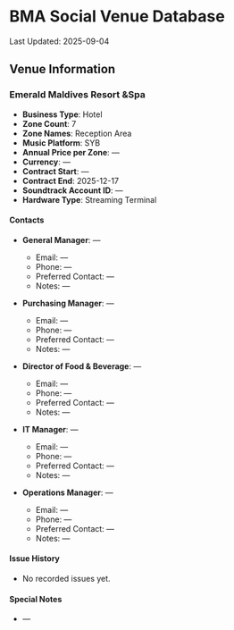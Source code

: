 # BMA Social Venue Database

Last Updated: 2025-09-04

## Venue Information

### Emerald Maldives Resort &Spa
- **Business Type**: Hotel
- **Zone Count**: 7
- **Zone Names**: Reception Area
- **Music Platform**: SYB
- **Annual Price per Zone**: —
- **Currency**: —
- **Contract Start**: —
- **Contract End**: 2025-12-17
- **Soundtrack Account ID**: —
- **Hardware Type**: Streaming Terminal

#### Contacts
- **General Manager**: —
  - Email: —
  - Phone: —
  - Preferred Contact: —
  - Notes: —

- **Purchasing Manager**: —
  - Email: —
  - Phone: —
  - Preferred Contact: —
  - Notes: —

- **Director of Food & Beverage**: —
  - Email: —
  - Phone: —
  - Preferred Contact: —
  - Notes: —

- **IT Manager**: —
  - Email: —
  - Phone: —
  - Preferred Contact: —
  - Notes: —

- **Operations Manager**: —
  - Email: —
  - Phone: —
  - Preferred Contact: —
  - Notes: —

#### Issue History
- No recorded issues yet.

#### Special Notes
- —
